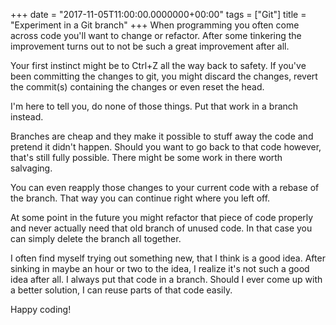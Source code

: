 +++
date = "2017-11-05T11:00:00.0000000+00:00"
tags = ["Git"]
title = "Experiment in a Git branch"
+++
When programming you often come across code you'll want to change or refactor.
After some tinkering the improvement turns out to not be such a great
improvement after all.

Your first instinct might be to Ctrl+Z  all the way back to safety. If you've
been committing the changes to git, you might discard the changes, revert the
commit(s) containing the changes or even reset the head.

I'm here to tell you, do none of those things. Put that work in a branch
instead.

Branches are cheap and they make it possible to stuff away the code and pretend
it didn't happen. Should you want to go back to that code however, that's still
fully possible. There might be some work in there worth salvaging.

You can even reapply those changes to your current code with a rebase of the
branch. That way you can continue right where you left off.

At some point in the future you might refactor that piece of code properly and
never actually need that old branch of unused code. In that case you can simply
delete the branch all together.

I often find myself trying out something new, that I think is a good idea. After
sinking in maybe an hour or two to the idea, I realize it's not such a good idea
after all. I always put that code in a branch. Should I ever come up with a
better solution, I can reuse parts of that code easily.

Happy coding!
